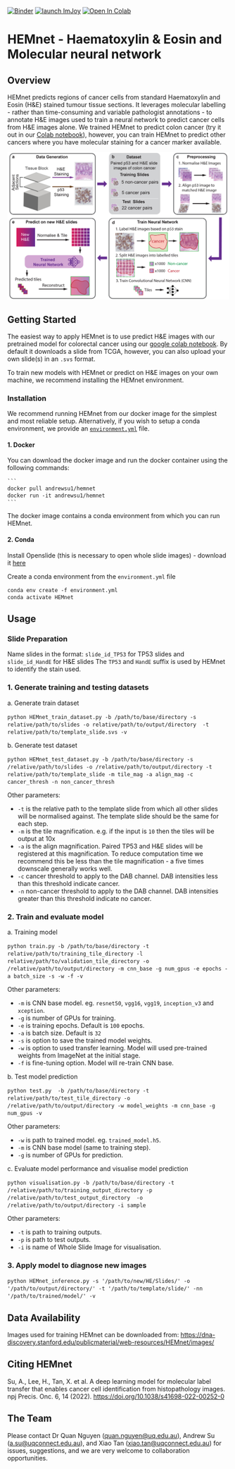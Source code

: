 [![Binder](https://mybinder.org/badge_logo.svg)](https://mybinder.org/v2/gh/BiomedicalMachineLearning/HEMnet/master?filepath=Development)
[![launch ImJoy](https://imjoy.io/static/badge/launch-imjoy-badge.svg)](https://imjoy.io/#/app?plugin=https://github.com/BiomedicalMachineLearning/HEMnet/blob/master/Demo/HEMnet_Tile_Predictor.imjoy.html)
[![Open In Colab](https://colab.research.google.com/assets/colab-badge.svg)](https://colab.research.google.com/github/BiomedicalMachineLearning/HEMnet/blob/master/Demo/TCGA_Inference.ipynb)

# HEMnet - Haematoxylin & Eosin and Molecular neural network

## Overview
HEMnet predicts regions of cancer cells from standard Haematoxylin and Eosin (H&E) stained tumour tissue sections. It leverages molecular labelling - rather than time-consuming and variable pathologist annotations - to annotate H&E images used to train a neural network to predict cancer cells from H&E images alone. We trained HEMnet to predict colon cancer (try it out in our [Colab notebook](https://colab.research.google.com/github/BiomedicalMachineLearning/HEMnet/blob/master/Demo/TCGA_Inference.ipynb)), however, you can train HEMnet to predict other cancers where you have molecular staining for a cancer marker available. 

![Overview of HEMnet workflow](https://github.com/BiomedicalMachineLearning/HEMnet/blob/master/Overview.jpg?raw=true)

## Getting Started

The easiest way to apply HEMnet is to use predict H&E images with our pretrained model for colorectal cancer using our [google colab notebook](https://colab.research.google.com/github/BiomedicalMachineLearning/HEMnet/blob/master/Demo/TCGA_Inference.ipynb). By default it downloads a slide from TCGA, however, you can also upload your own slide(s) in an `.svs` format.

To train new models with HEMnet or predict on H&E images on your own machine, we recommend installing the HEMnet environment. 

### Installation

We recommend running HEMnet from our docker image for the simplest and most reliable setup. Alternatively, if you wish to setup a conda environment, we provide an [`environment.yml`](https://github.com/BiomedicalMachineLearning/HEMnet/blob/master/environment.yml) file.

#### 1. Docker
  
  You can download the docker image and run the docker container using the following commands:

    ```
    docker pull andrewsu1/hemnet    
    docker run -it andrewsu1/hemnet
    ```
The docker image contains a conda environment from which you can run HEMnet. 

#### 2. Conda 
   
   Install Openslide (this is necessary to open whole slide images) - download it [here](https://openslide.org/download/)
   
   Create a conda environment from the `environment.yml` file
   
   ```
   conda env create -f environment.yml
   conda activate HEMnet
   ```
   
## Usage
### Slide Preparation

Name slides in the format: `slide_id_TP53` for TP53 slides and `slide_id_HandE` for H&E slides
The `TP53` and `HandE` suffix is used by HEMnet to identify the stain used. 

### 1. Generate training and testing datasets 

a. Generate train dataset

`python HEMnet_train_dataset.py -b /path/to/base/directory -s relative/path/to/slides -o relative/path/to/output/directory 
-t relative/path/to/template_slide.svs -v`

b. Generate test dataset

`python HEMnet_test_dataset.py -b /path/to/base/directory -s /relative/path/to/slides -o /relative/path/to/output/directory
 -t relative/path/to/template_slide -m tile_mag -a align_mag -c cancer_thresh -n non_cancer_thresh`
 
 Other parameters:
 * `-t` is the relative path to the template slide from which all other slides will be normalised against. The template 
 slide should be the same for each step. 
 * `-m` is the tile magnification. e.g. if  the input is `10` then the tiles will be output at 10x
 * `-a` is the align magnification. Paired TP53 and H&E slides will be registered at this magnification. 
 To reduce computation time we recommend this be less than the tile magnification - a five times downscale generally works well.
 * `-c` cancer threshold to apply to the DAB channel. DAB intensities less than this threshold indicate cancer.
 * `-n` non-cancer threshold to apply to the DAB channel. DAB intensities greater than this threshold indicate no cancer. 

### 2. Train and evaluate model

a. Training model  

`python train.py -b /path/to/base/directory -t relative/path/to/training_tile_directory -l relative/path/to/validation_tile_directory
-o /relative/path/to/output/directory -m cnn_base -g num_gpus -e epochs -a batch_size -s -w -f -v`

Other parameters:
* `-m` is CNN base model. eg. `resnet50`, `vgg16`, `vgg19`, `inception_v3` and `xception`. 
* `-g` is number of GPUs for training. 
* `-e` is training epochs. Default is `100` epochs.
* `-a` is batch size. Default is `32`
* `-s` is option to save the trained model weights.
* `-w` is option to used transfer learning. Model will used pre-trained weights from ImageNet at the initial stage.
* `-f` is fine-tuning option. Model will re-train CNN base.

b. Test model prediction

`python test.py  -b /path/to/base/directory -t relative/path/to/test_tile_directory -o /relative/path/to/output/directory
-w model_weights -m cnn_base -g num_gpus -v`

Other parameters:
* `-w` is path to trained model. eg. `trained_model.h5`.
* `-m` is CNN base model (same to training step). 
* `-g` is number of GPUs for prediction.
 
c. Evaluate model performance and visualise model prediction 

`python visualisation.py -b /path/to/base/directory -t /relative/path/to/training_output_directory -p /relative/path/to/test_output_directory 
-o /relative/path/to/output/directory -i sample` 

Other parameters:
* `-t` is path to training outputs.
* `-p` is path to test outputs.
* `-i` is name of Whole Slide Image for visualisation.

### 3. Apply model to diagnose new images
`python HEMnet_inference.py -s '/path/to/new/HE/Slides/' -o '/path/to/output/directory/' -t '/path/to/template/slide/' -nn '/path/to/trained/model/' -v`


## Data Availability

Images used for training HEMnet can be downloaded from: https://dna-discovery.stanford.edu/publicmaterial/web-resources/HEMnet/images/

## Citing HEMnet

Su, A., Lee, H., Tan, X. et al. A deep learning model for molecular label transfer that enables cancer cell identification from histopathology images. npj Precis. Onc. 6, 14 (2022). https://doi.org/10.1038/s41698-022-00252-0

## The Team
Please contact Dr Quan Nguyen (quan.nguyen@uq.edu.au), Andrew Su (a.su@uqconnect.edu.au), 
and Xiao Tan (xiao.tan@uqconnect.edu.au) for issues, suggestions, 
and we are very welcome to collaboration opportunities.

